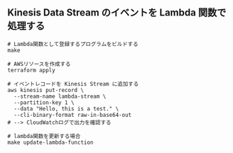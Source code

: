 ## Kinesis Data Stream のイベントを Lambda 関数で処理する

```shell
# Lambda関数として登録するプログラムをビルドする
make

# AWSリソースを作成する
terraform apply

# イベントレコードを Kinesis Stream に追加する
aws kinesis put-record \
  --stream-name lambda-stream \
  --partition-key 1 \
  --data "Hello, this is a test." \
  --cli-binary-format raw-in-base64-out
# --> CloudWatchログで出力を確認する

# lambda関数を更新する場合
make update-lambda-function
```

